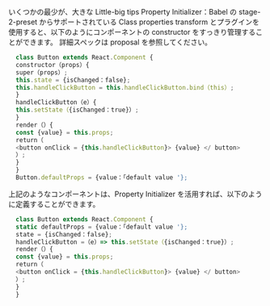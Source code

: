 いくつかの最少が、大きな Little-big tips
Property Initializer：Babel の stage-2-preset からサポートされている Class properties transform とプラグインを使用すると、以下のようにコンポーネントの constructor をすっきり管理することができます。 詳細スペックは proposal を参照してください。

```js
  class Button extends React.Component {
  constructor（props）{
  super（props）;
  this.state = {isChanged：false};
  this.handleClickButton = this.handleClickButton.bind（this）;
  }
  handleClickButton（e）{
  this.setState（{isChanged：true}）;
  }
  render（）{
  const {value} = this.props;
  return（
  <button onClick = {this.handleClickButton}> {value} </ button>
  ）;
  }
  }
  Button.defaultProps = {value：「default value '};
```

上記のようなコンポーネントは、Property Initializer を活用すれば、以下のように定義することができます。

```js
  class Button extends React.Component {
  static defaultProps = {value：「default value '};
  state = {isChanged：false};
  handleClickButton =（e）=> this.setState（{isChanged：true}）;
  render（）{
  const {value} = this.props;
  return（
  <button onClick = {this.handleClickButton}> {value} </ button>
  ）;
  }
  }
```
